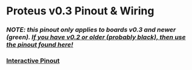 # Proteus v0.3 Pinout & Wiring

### _NOTE: this pinout only applies to boards v0.3 and newer (green). [If you have v0.2 or older (probably black), then use the pinout found here!](Hardware-Proteus-Wiring-v02)_


### [Interactive Pinout](https://rusefi.com/docs/pinouts/proteus/)